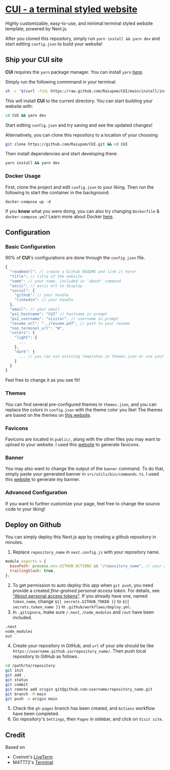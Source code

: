 # [CUI - a terminal styled website](https://raiupom.github.io/CUI)

Highly customizable, easy-to-use, and minimal terminal styled website template, powered by Next.js.

After you cloned this repository, simply run `yarn install && yarn dev` and start editing `config.json` to build your website!

## Ship your CUI site

**CUI** requires the `yarn` package manager. You can install `yarn` [here](https://classic.yarnpkg.com/lang/en/docs/install/).

Simply run the following commmand in your terminal:

```bash
sh -c "$(curl -fsSL https://raw.github.com/Raiupom/CUI/main/install/install.sh)"
```

This will install **CUI** to the current directory. You can start building your website with:

```bash
cd CUI && yarn dev
```

Start editing `config.json` and try saving and see the updated changes!

Alternatively, you can clone this repository to a location of your choosing

```bash
git clone https://github.com/Raiupom/CUI.git && cd CUI
```

Then install dependencies and start developing there:

```bash
yarn install && yarn dev
```

### Docker Usage

First, clone the project and edit `config.json` to your liking. Then run the following to start the container in the background:

```shell
docker-compose up -d
```

If you **know** what you were doing, you can also try changing `Dockerfile` & `docker-compose.yml`!
Learn more about Docker [here](https://docs.docker.com/get-started/overview/ 'here').

## Configuration

### Basic Configuration

90% of **CUI**'s configurations are done through the `config.json` file.

```javascript
{
  "readmeUrl": // create a Github README and link it here!
  "title": // title of the website
  "name": // your name, included in 'about' command
  "ascii": // ascii art to display
  "social": {
    "github": // your handle
    "linkedin": // your handle
  },
  "email": // your email
  "ps1_hostname": "CUI" // hostname in prompt
  "ps1_username": "visitor", // username in prompt
  "resume_url": "../resume.pdf", // path to your resume
  "non_terminal_url": "W",
  "colors": {
    "light": {
      ...
    },
    "dark": {
      ... // you can use existing templates in themes.json or use your own!
    }
  }
}
```

Feel free to change it as you see fit!

### Themes

You can find several pre-configured themes in `themes.json`, and you can replace the colors in `config.json` with the theme color you like! The themes are based on the themes on [this website](https://glitchbone.github.io/vscode-base16-term/#/).

### Favicons

Favicons are located in `public/`, along with the other files you may want to upload to your website. I used this [website](https://www.favicon-generator.org/) to generate favicons.

### Banner

You may also want to change the output of the `banner` command. To do that, simply paste your generated banner in `src/utils/bin/commands.ts`. I used this [website](https://manytools.org/hacker-tools/ascii-banner/) to generate my banner.

### Advanced Configuration

If you want to further customize your page, feel free to change the source code to your liking!

## Deploy on Github

You can simply deploy this Next.js app by creating a github repository in minutes.

1. Replace `repository_name` in `next.config.js` with your repository name.
```javascript
module.exports = {
  basePath: process.env.GITHUB_ACTIONS && "/repository_name", // your repository name
  trailingSlash: true,
};
```
2. To get permission to auto deploy this app when `git push`, you need provide a created *fine-grained personal access token*. For details, see ["About personal access tokens"](https://docs.github.com/ja/authentication/keeping-your-account-and-data-secure/managing-your-personal-access-tokens). 
If you already have one, named `token_name`, change `${{ secrets.GITHUB_TOKEN }}` to `${{ secrets.token_name }}` in `.github/workflows/deploy.yml`.
3. In `.gitignore`, make sure `/.next`, `/node_modules` and `/out` have been included.
```bash
.next
node_modules
out
```
4. Create your repository in GitHub, and `url` of your site should be like `https://username.github.io/repository_name/`. Then push local repository to GitHub as follows.
```bash
cd /path/to/repository
git init
git add .
git status
git commit
git remote add origin git@github.com:username/repository_name.git
git branch -M main
git push -u origin main
```
5. Check the `gh-pages` branch has been created, and `Actions` workflow have been completed.
6. Go repository's `Settings`, then `Pages` in sidebar, and click on `Visit site`.

## Credit

Based on 
- Cveinnt's [LiveTerm](https://github.com/Cveinnt/LiveTerm)
- M4TT72's [Terminal](https://github.com/m4tt72/terminal)
